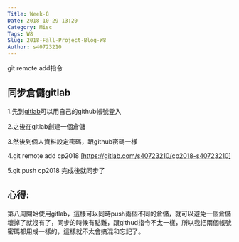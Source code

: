 ```yaml
---
Title: Week-8
Date: 2018-10-29 13:20
Category: Misc
Tags: W8
Slug: 2018-Fall-Project-Blog-W8
Author: s40723210
---
```


git remote add指令

<!-- PELICAN_END_SUMMARY -->

同步倉儲gitlab
----

1.先到[gitlab]可以用自己的github帳號登入

2.之後在gitlab創建一個倉儲

3.然後到個人資料設定密碼，跟github密碼一樣

4.git remote add cp2018 [https://gitlab.com/s40723210/cp2018-s40723210]

5.git push cp2018 完成後就同步了

[gitlab]: https://about.gitlab.com/
[https://gitlab.com/s40723210/cp2018-s40723210]: https://gitlab.com/s40723210/cp2018-s40723210

心得:
----

第八周開始使用gitlab，這樣可以同時push兩個不同的倉儲，就可以避免一個倉儲壞掉了就沒有了，同步的時候有點難，跟githud指令不太一樣，所以我把兩個帳號密碼都用成一樣的，這樣就不太會搞混和忘記了。




